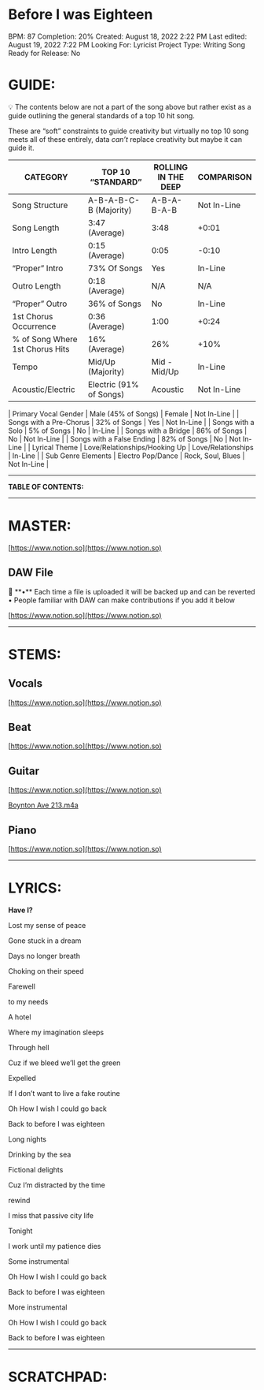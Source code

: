 # Before I was Eighteen

BPM: 87
Completion: 20%
Created: August 18, 2022 2:22 PM
Last edited: August 19, 2022 7:22 PM
Looking For: Lyricist
Project Type: Writing Song
Ready for Release: No

# **GUIDE:**

<aside>
💡 The contents below are not a part of the song above but rather exist as a guide outlining the general standards of a top 10 hit song.

These are “soft” constraints to guide creativity but virtually no top 10 song meets all of these entirely, data *can’t* replace creativity but maybe it can guide it.

</aside>

| CATEGORY | TOP 10 “STANDARD” | ROLLING IN THE DEEP | COMPARISON |
| --- | --- | --- | --- |
| Song Structure | A-B-A-B-C-B (Majority) | A-B-A-B-A-B | Not In-Line |
| Song Length | 3:47 (Average) | 3:48 | +0:01 |
| Intro Length | 0:15 (Average) | 0:05 | -0:10 |
| “Proper” Intro | 73% Of Songs | Yes | In-Line |
| Outro Length | 0:18 (Average) | N/A | N/A |
| “Proper” Outro | 36% of Songs | No | In-Line |
| 1st Chorus Occurrence | 0:36 (Average) | 1:00 | +0:24 |
| % of Song Where 1st Chorus Hits | 16% (Average) | 26% | +10% |
| Tempo | Mid/Up (Majority) | Mid - Mid/Up | In-Line |
| Acoustic/Electric | Electric (91% of Songs) | Acoustic | Not In-Line |

| Primary Vocal Gender | Male (45% of Songs) | Female | Not In-Line |
| Songs with a Pre-Chorus | 32% of Songs | Yes | Not In-Line |
| Songs with a Solo | 5% of Songs | No | In-Line |
| Songs with a Bridge | 86% of Songs | No | Not In-Line |
| Songs with a False Ending | 82% of Songs | No | Not In-Line |
| Lyrical Theme | Love/Relationships/Hooking Up | Love/Relationships | In-Line |
| Sub Genre Elements | Electro Pop/Dance | Rock, Soul, Blues | Not In-Line |

---

**TABLE OF CONTENTS:**

---

# MASTER:

[https://www.notion.so](https://www.notion.so)

## **DAW File**

<aside>
💾 **•** Each time a file is uploaded it will be backed up and can be reverted
• People familiar with DAW can make contributions if you add it below

</aside>

[https://www.notion.so](https://www.notion.so)

---

# STEMS:

## Vocals

[https://www.notion.so](https://www.notion.so)

## Beat

[https://www.notion.so](https://www.notion.so)

## Guitar

[https://www.notion.so](https://www.notion.so)

[Boynton Ave 213.m4a](Before%20I%20was%20Eighteen%208122cdbbe7804bbdade9241eb5cae837/Boynton_Ave_213.m4a)

## Piano

[https://www.notion.so](https://www.notion.so)

---

# LYRICS:

**Have I?**

Lost my sense of peace

Gone stuck in a dream

Days no longer breath

Choking on their speed

Farewell

to my needs

A hotel

Where my imagination sleeps

Through hell

Cuz if we bleed we’ll get the green

Expelled

If I don’t want to live a fake routine

Oh How I wish I could go back

Back to before I was eighteen

Long nights

Drinking by the sea

Fictional delights

Cuz I’m distracted by the time

rewind

I miss that passive city life

Tonight

I work until my patience dies

Some instrumental

Oh How I wish I could go back

Back to before I was eighteen

More instrumental

Oh How I wish I could go back

Back to before I was eighteen

---

# **SCRATCHPAD:**